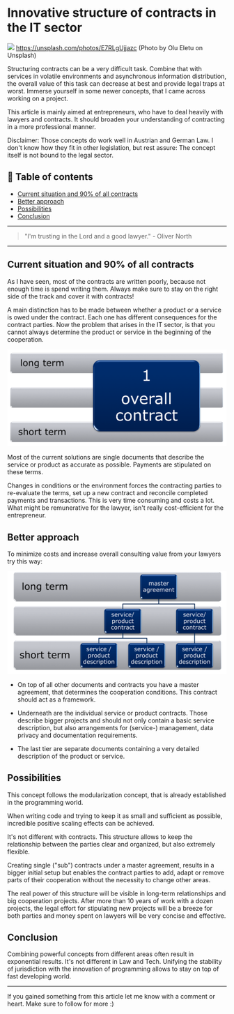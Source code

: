 # Innovative structure of contracts in the IT sector
[<img src="https://images.unsplash.com/photo-1444653614773-995cb1ef9efa?dpr=2&auto=format&fit=crop&w=1080&h=715&q=80&cs=tinysrgb&crop=&bg=">](
https://unsplash.com/photos/E7RLgUjjazc)
https://unsplash.com/photos/E7RLgUjjazc (Photo by Olu Eletu on Unsplash)

Structuring contracts can be a very difficult task. Combine that with services in volatile environments and asynchronous information distribution, the overall value of this task can decrease at best and provide legal traps at worst. Immerse yourself in some newer concepts, that I came across working on a project.

This article is mainly aimed at entrepreneurs, who have to deal heavily with lawyers and contracts. It should broaden your understanding of contracting in a more professional manner.

Disclaimer: Those concepts do work well in Austrian and German Law. I don't know how they fit in other legislation, but rest assure: The concept itself is not bound to the legal sector.


## 📄 Table of contents

  * [Current situation and 90% of all contracts](#current-situation-and-90-of-all-contracts)
  * [Better approach](#better-approach)
  * [Possibilities](#possibilities)
  * [Conclusion](#conclusion)



---
>"I'm trusting in the Lord and a good lawyer." - Oliver North
---

## Current situation and 90% of all contracts

As I have seen, most of the contracts are written poorly, because not enough time is spend writing them. Always make sure to stay on the right side of the track and cover it with contracts!

A main distinction has to be made between whether a product or a service is owed under the contract. Each one has different consequences for the contract parties. Now the problem that arises in the IT sector, is that you cannot always determine the product or service in the beginning of the cooperation.

<img src="../assets/CONTRACTIT/overall.png" alt=""/>

Most of the current solutions are single documents that describe the service or product as accurate as possible. Payments are stipulated on these terms.

Changes in conditions or the environment forces the contracting parties to re-evaluate the terms, set up a new contract and reconcile completed payments and transactions. This is very time consuming and costs a lot. What might be remunerative for the lawyer, isn't really cost-efficient for the entrepreneur.

## Better approach

To minimize costs and increase overall consulting value from your lawyers try this way:

<img src="../assets/CONTRACTIT/modular.png" alt=""/>

- On top of all other documents and contracts you have a master agreement, that determines the cooperation conditions. This contract should act as a framework.

- Underneath are the individual service or product contracts. Those describe bigger projects and should not only contain a basic service description, but also arrangements for (service-) management, data privacy and documentation requirements.

- The last tier are separate documents containing a very detailed description of the product or service.

## Possibilities

This concept follows the modularization concept, that is already established in the programming world.

When writing code and trying to keep it as small and sufficient as possible, incredible positive scaling effects can be achieved.

It's not different with contracts. This structure allows to keep the relationship between the parties clear and organized, but also extremely flexible.

Creating single ("sub") contracts under a master agreement, results in a bigger initial setup but enables the contract parties to add, adapt or remove parts of their cooperation without the necessity to change other areas.

The real power of this structure will be visible in long-term relationships and big cooperation projects. After more than 10 years of work with a dozen projects, the legal effort for stipulating new projects will be a breeze for both parties and money spent on lawyers will be very concise and effective.

## Conclusion

Combining powerful concepts from different areas often result in exponential results. It's not different in Law and Tech. Unifying the stability of jurisdiction with the innovation of programming allows to stay on top of fast developing world.

___

If you gained something from this article let me know with a comment or heart. Make sure to follow for more :)


<!-- Written by Daniel Deutsch (deudan1010@gmail.com) -->
